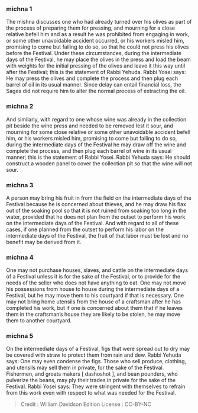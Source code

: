 
### michna 1
The mishna discusses one who had already turned over his olives as part of the process of preparing them for pressing, and mourning for a close relative befell him and as a result he was prohibited from engaging in work, or some other unavoidable accident occurred, or his workers misled him, promising to come but failing to do so, so that he could not press his olives before the Festival. Under these circumstances, during the intermediate days of the Festival, he may place the olives in the press and load the beam with weights for the initial pressing of the olives and leave it this way until after the Festival; this is the statement of Rabbi Yehuda. Rabbi Yosei says: He may press the olives and complete the process and then plug each barrel of oil in its usual manner. Since delay can entail financial loss, the Sages did not require him to alter the normal process of extracting the oil.

### michna 2
And similarly, with regard to one whose wine was already in the collection pit beside the wine press and needed to be removed lest it sour, and mourning for some close relative or some other unavoidable accident befell him, or his workers misled him, promising to come but failing to do so, during the intermediate days of the Festival he may draw off the wine and complete the process, and then plug each barrel of wine in its usual manner; this is the statement of Rabbi Yosei. Rabbi Yehuda says: He should construct a wooden panel to cover the collection pit so that the wine will not sour.

### michna 3
A person may bring his fruit in from the field on the intermediate days of the Festival because he is concerned about thieves, and he may draw his flax out of the soaking pool so that it is not ruined from soaking too long in the water, provided that he does not plan from the outset to perform his work on the intermediate days of the Festival. And with regard to all of these cases, if one planned from the outset to perform his labor on the intermediate days of the Festival, the fruit of that labor must be lost and no benefit may be derived from it.

### michna 4
One may not purchase houses, slaves, and cattle on the intermediate days of a Festival unless it is for the sake of the Festival, or to provide for the needs of the seller who does not have anything to eat. One may not move his possessions from house to house during the intermediate days of a Festival, but he may move them to his courtyard if that is necessary. One may not bring home utensils from the house of a craftsman after he has completed his work, but if one is concerned about them that if he leaves them in the craftsman’s house they are likely to be stolen, he may move them to another courtyard.

### michna 5
On the intermediate days of a Festival, figs that were spread out to dry may be covered with straw to protect them from rain and dew. Rabbi Yehuda says: One may even condense the figs. Those who sell produce, clothing, and utensils may sell them in private, for the sake of the Festival. Fishermen, and groats makers [ dashoshot ], and bean pounders, who pulverize the beans, may ply their trades in private for the sake of the Festival. Rabbi Yosei says: They were stringent with themselves to refrain from this work even with respect to what was needed for the Festival.

>Credit : William Davidson Edition
>License :  CC-BY-NC